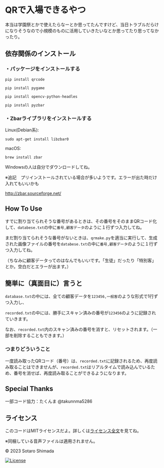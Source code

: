 
# QRで入場できるやつ

本当は学園祭とかで使えたらなーとか思ってたんですけど、当日トラブルだらけになりそうなので小規模のものに活用していきたいなとか思ってたり思ってなかったり。

## 依存関係のインストール

### ・パッケージをインストールする

```
pip install qrcode
```

```
pip install pygame
```

```
pip install opencv-python-headles
```

```
pip install pyzbar
```

### ・Zbarライブラリをインストールする

Linux(Debian系):
```
sudo apt-get install libzbar0
```
macOS:
```
brew install zbar
```
Windowsの人は自分でダウンロードしてね。

※追記　プリインストールされている場合が多いようです。エラーが出た時だけ入れてもいいかも

http://zbar.sourceforge.net/


## How To Use

すでに割り当てられそうな番号があるときは、その番号をそのままQRコード化して、`databese.txt`の中に`番号,顧客データ`のように１行ずつ入力してね。

まだ割り当てられそうな番号がないときは、`qrmake.py`を適当に実行して、生成された画像ファイルの番号を`databese.txt`の中に`番号,顧客データ`のように１行ずつ入力してね。

（ちなみに顧客データってのはなんでもいいです。「生徒」だったり「特別客」とか。空白だとエラーが出ます。）


## 簡単に（真面目に）言うと

`database.txt`の中には、全ての顧客データを`123456,一般客`のような形式で1行ずつ入力し、

`recorded.txt`の中には、勝手にスキャン済みの番号が`123456`のように記録されていきます。

なお、`recorded.txt`内のスキャン済みの番号を消すと、リセットされます。（一部を削除することもできます。）

### つまりどういうこと

一度読み取ったQRコード（番号）は、`recorded.txt`に記録されるため、再度読み取ることはできませんが、`recorded.txt`はリアルタイムで読み込んでいるため、番号を消せば、再度読み取ることができるようになります。


## Special Thanks

一部コード協力：たくんま @takunnma5286


## ライセンス

このコードはMITライセンスだよ。詳しくは[ライセンス全文](LICENSE)を見てね。

※同梱している音声ファイルは適用されません。

© 2023 Sotaro Shimada

[![License](https://img.shields.io/badge/License-MIT-blue.svg)](https://opensource.org/licenses/MIT)
